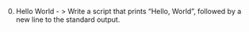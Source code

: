 0. Hello World - > Write a script that prints “Hello, World”, followed by a new line to the standard output.
